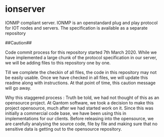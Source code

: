 # ionserver
IONMP compliant server. IONMP is an openstandard plug and play protocol for IOT nodes and servers. The specification is available as a separate repository

##Caution##

Code commit process for this repository started 7th March 2020. While we have implemented a large chunk of the protocol specification in our server, we will be adding files to this repository one by one. 

Till we complete the checkin of all files, the code in this repository may not be easily usable. Once we have checked in all files, we will update this readme along with instructions. At that point of time, this caution message will go away. 

Why this staggered process : Truth be told, we had not thought of this as an opensource project. At Qantom software, we took a decision to make this project opensource, much after we had started work on it. Since this was initially a commercial code base, we have been using this in implementations for our clients. Before releasing into the opensource, we are carefully analysing the source code, file by file and making sure that no sensitive data is getting out to the opensource repository. 
